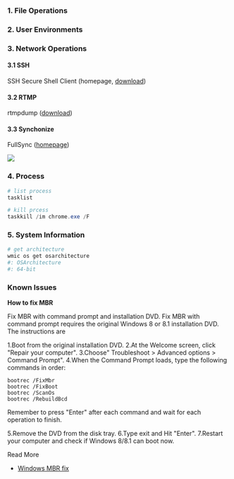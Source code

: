 ### 1. File Operations

### 2. User Environments

### 3. Network Operations

#### 3.1 SSH

SSH Secure Shell Client (homepage, [download](https://it.wm.edu/software/public/ssh/sshsecureshellclient-3.2.9.exe))

#### 3.2 RTMP

rtmpdump ([download](http://rtmpdump.mplayerhq.hu/download/))

#### 3.3 Synchonize

FullSync ([homepage](http://fullsync.sourceforge.net/index.php))

![](http://fullsync.sourceforge.net/screenshots/0.10.0/Profile_Details_dst.png)

### 4. Process

```powershell
# list process
tasklist

# kill prcess
taskkill /im chrome.exe /F
```

### 5. System Information

```powershell
# get architecture
wmic os get osarchitecture
#: OSArchitecture
#: 64-bit
```

### Known Issues

**How to fix MBR**

Fix MBR with command prompt and installation DVD. Fix MBR with command prompt requires the original Windows 8 or 8.1 installation DVD. The instructions are

1.Boot from the original installation DVD.
2.At the Welcome screen, click "Repair your computer".
3.Choose" Troubleshoot > Advanced options > Command Prompt".
4.When the Command Prompt loads, type the following commands in order:

```
bootrec /FixMbr
bootrec /FixBoot
bootrec /ScanOs
bootrec /RebuildBcd
```

Remember to press "Enter" after each command and wait for each operation to finish.

5.Remove the DVD from the disk tray.
6.Type exit and Hit "Enter".
7.Restart your computer and check if Windows 8/8.1 can boot now.

Read More
* [Windows MBR fix](https://www.partitionwizard.com/partitionmagic/windows-8-mbr-fix.html)

